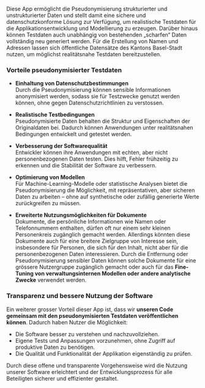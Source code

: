Diese App ermöglicht die Pseudonymisierung strukturierter und unstrukturierter Daten und stellt damit eine sichere und datenschutzkonforme Lösung zur Verfügung, um realistische Testdaten für die Applikationsentwicklung und Modellierung zu erzeugen. Darüber hinaus können Testdaten auch unabhängig von bestehenden „scharfen“ Daten vollständig neu generiert werden. Für die Erstellung von Namen und Adressen lassen sich öffentliche Datensätze des Kantons Basel-Stadt nutzen, um möglichst realitätsnahe Testdaten bereitzustellen.

### Vorteile pseudonymisierter Testdaten  

- **Einhaltung von Datenschutzbestimmungen**  
  Durch die Pseudonymisierung können sensible Informationen anonymisiert werden, sodass sie für Testzwecke genutzt werden können, ohne gegen Datenschutzrichtlinien zu verstossen.  

- **Realistische Testbedingungen**  
  Pseudonymisierte Daten behalten die Struktur und Eigenschaften der Originaldaten bei. Dadurch können Anwendungen unter realitätsnahen Bedingungen entwickelt und getestet werden.  

- **Verbesserung der Softwarequalität**  
  Entwickler können ihre Anwendungen mit echten, aber nicht personenbezogenen Daten testen. Dies hilft, Fehler frühzeitig zu erkennen und die Stabilität der Software zu verbessern.  

- **Optimierung von Modellen**  
  Für Machine-Learning-Modelle oder statistische Analysen bietet die Pseudonymisierung die Möglichkeit, mit repräsentativen, aber sicheren Daten zu arbeiten – ohne auf synthetische oder zufällig generierte Werte zurückgreifen zu müssen.  

- **Erweiterte Nutzungsmöglichkeiten für Dokumente**  
  Dokumente, die persönliche Informationen wie Namen oder Telefonnummern enthalten, dürfen oft nur einem sehr kleinen Personenkreis zugänglich gemacht werden. Allerdings könnten diese Dokumente auch für eine breitere Zielgruppe von Interesse sein, insbesondere für Personen, die sich für den Inhalt, nicht aber für die personenbezogenen Daten interessieren. Durch die Entfernung oder Pseudonymisierung sensibler Daten können solche Dokumente für eine grössere Nutzergruppe zugänglich gemacht oder auch für das **Fine-Tuning von verwaltungsinternen Modellen oder andere analytische Zwecke** verwendet werden.  

### Transparenz und bessere Nutzung der Software  

Ein weiterer grosser Vorteil dieser App ist, dass wir **unseren Code gemeinsam mit den pseudonymisierten Testdaten veröffentlichen können**. Dadurch haben Nutzer die Möglichkeit:  

- Die Software besser zu verstehen und nachzuvollziehen.  
- Eigene Tests und Anpassungen vorzunehmen, ohne Zugriff auf produktive Daten zu benötigen.  
- Die Qualität und Funktionalität der Applikation eigenständig zu prüfen.  

Durch diese offene und transparente Vorgehensweise wird die Nutzung unserer Software erleichtert und der Entwicklungsprozess für alle Beteiligten sicherer und effizienter gestaltet.  